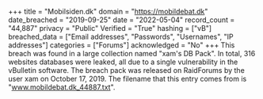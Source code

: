 +++
title = "Mobilsiden.dk"
domain = "https://mobildebat.dk"
date_breached = "2019-09-25"
date = "2022-05-04"
record_count = "44,887"
privacy = "Public"
Verified = "True"
hashing = ["vB"]
breached_data = ["Email addresses", "Passwords", "Usernames", "IP addresses"]
categories = ["Forums"]
acknowledged = "No"
+++
This breach was found in a large collection named "xam's DB Pack". In total, 316 websites databases were leaked, all due to a single vulnerability in the vBulletin software. The breach pack was released on RaidForums by the user xam on October 17, 2019. The filename that this entry comes from is "www.mobildebat.dk_44887.txt".
